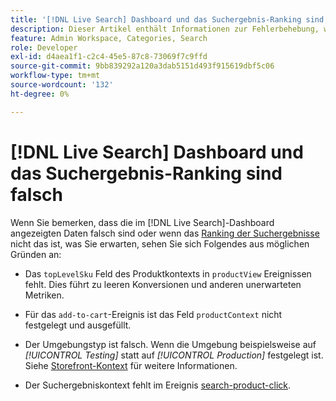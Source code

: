 ```yaml
---
title: '[!DNL Live Search] Dashboard und das Suchergebnis-Ranking sind falsch'
description: Dieser Artikel enthält Informationen zur Fehlerbehebung, wenn die Daten im  [!DNL Live Search] -Dashboard falsch sind oder wenn das Ranking der Suchergebnisse nicht das ist, was Sie erwarten.
feature: Admin Workspace, Categories, Search
role: Developer
exl-id: d4aea1f1-c2c4-45e5-87c8-73069f7c9ffd
source-git-commit: 9bb839292a120a3dab5151d493f915619dbf5c06
workflow-type: tm+mt
source-wordcount: '132'
ht-degree: 0%

---
```


# [!DNL Live Search] Dashboard und das Suchergebnis-Ranking sind falsch

Wenn Sie bemerken, dass die im [!DNL Live Search]-Dashboard angezeigten Daten falsch sind oder wenn das [Ranking der Suchergebnisse](https://experienceleague.adobe.com/de/docs/commerce-merchant-services/live-search/live-search-admin/category-merch#ranking-strategies) nicht das ist, was Sie erwarten, sehen Sie sich Folgendes aus möglichen Gründen an:

* Das `topLevelSku` Feld des Produktkontexts in `productView` Ereignissen fehlt. Dies führt zu leeren Konversionen und anderen unerwarteten Metriken.

* Für das `add-to-cart`-Ereignis ist das Feld `productContext` nicht festgelegt und ausgefüllt.

* Der Umgebungstyp ist falsch. Wenn die Umgebung beispielsweise auf *[!UICONTROL Testing]* statt auf *[!UICONTROL Production]* festgelegt ist. Siehe [Storefront-Kontext](https://github.com/adobe/commerce-events/blob/main/examples/events/example-contexts/mock-storefront-context.md) für weitere Informationen.

* Der Suchergebniskontext fehlt im Ereignis [search-product-click](https://github.com/adobe/commerce-events/blob/main/examples/events/search-product-click.md).
